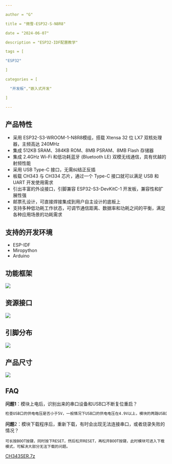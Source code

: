 ```yaml
---

author = "G"

title = "微雪-ESP32-S-N8R8"

date = "2024-06-07"

description = "ESP32-IDF配置教学"

tags = [

"ESP32"

]

categories = [

  "开发板","嵌入式开发"

]

---
```


## 产品特性

- 采用 ESP32-S3-WROOM-1-N8R8模组，搭载 Xtensa 32 位 LX7 双核处理器，主频高达 240MHz
- 集成 512KB SRAM、384KB ROM、8MB PSRAM、8MB Flash 存储器
- 集成 2.4GHz Wi-Fi 和低功耗蓝牙 (Bluetooth LE) 双模无线通信，具有优越的射频性能
- 采用 USB Type-C 接口，无需纠结正反插
- 板载 CH343 与 CH334 芯片，通过一个 Type-C 接口就可以满足 USB 和 UART 开发使用需求
- 引出丰富的外设接口，引脚兼容 ESP32-S3-DevKitC-1 开发板，兼容性和扩展性强
- 邮票孔设计，可直接焊接集成到用户自主设计的底板上
- 支持多种低功耗工作状态，可调节通信距离、数据率和功耗之间的平衡，满足各种应用场景的功耗需求

## 支持的开发环境

- ESP-IDF
- Miropython
- Arduino

## 功能框架

![](https://cdn.jsdelivr.net/gh/guzhenan/Picture/202406080851798.png)

## 资源接口

![](https://cdn.jsdelivr.net/gh/guzhenan/Picture/202406080851796.png)

## 引脚分布

![](https://cdn.jsdelivr.net/gh/guzhenan/Picture/202406080851797.png)

## 产品尺寸

![](https://cdn.jsdelivr.net/gh/guzhenan/Picture/202406080851795.png)

## FAQ

**问题1**：模块上电后，识别出来的串口设备和USB口不断复位重启？

```tex
检查USB口的供电电压是否小于5V，一般情况下USB口的供电电压在4.9V以上，模块的两路USB口均可正常使用，若低于4.9V，则有可能出现供电不足，usb口掉线的情况，此种情况须更换足电压的USB口使用。
```

**问题**2：模块下载程序后，重新下载，有时会出现无法连接串口，或者烧录失败的情况？

```te
可长按BOOT按键，同时按下RESET，然后松开RESET，再松开BOOT按键，此时模块可进入下载模式，可解决大部分无法下载的问题。
```

  [CH343SER.7z](C:\Users\w\Documents\ZIP\CH343SER.7z) 

